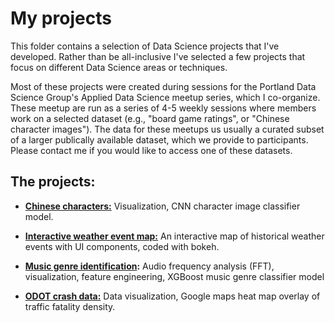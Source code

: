 # My projects

This folder contains a selection of Data Science projects that I've developed. Rather than be all-inclusive I've selected a few projects that focus on different Data Science areas or techniques.


Most of these projects were created during sessions for the Portland Data Science Group's Applied Data Science meetup series, which I co-organize. These meetup are run as a series of 4-5 weekly sessions where members work on a selected dataset (e.g., "board game ratings", or "Chinese character images"). The data for these meetups us usually a curated subset of a larger publically available dataset, which we provide to participants. Please contact me if you would like to access one of these datasets.

## The projects:

- **[Chinese characters:](./chinese_characters)** Visualization, CNN character image classifier model.

- **[Interactive weather event map:](./NOAA_weather_events)** An interactive map of historical weather events with UI components, coded with bokeh.

- **[Music genre identification](./music_genre_id):** Audio frequency analysis (FFT), visualization, feature engineering, XGBoost music genre classifier model

- **[ODOT crash data:](./ODOT_crash_map)** Data visualization, Google maps heat map overlay of traffic fatality density.



